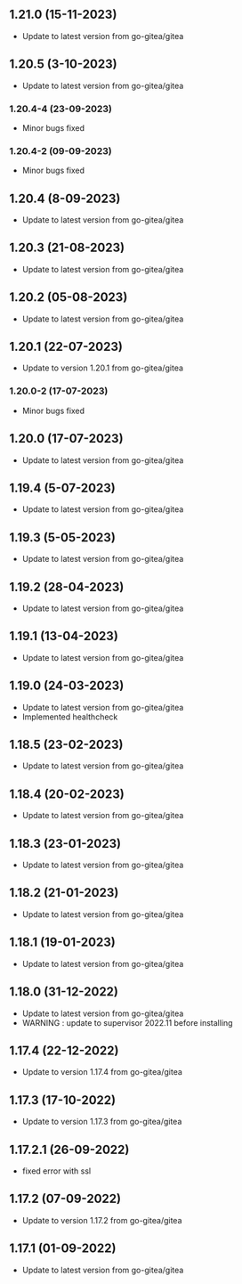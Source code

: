 ## 1.21.0 (15-11-2023)
- Update to latest version from go-gitea/gitea
## 1.20.5 (3-10-2023)
- Update to latest version from go-gitea/gitea
### 1.20.4-4 (23-09-2023)
- Minor bugs fixed

### 1.20.4-2 (09-09-2023)
- Minor bugs fixed
## 1.20.4 (8-09-2023)
- Update to latest version from go-gitea/gitea
## 1.20.3 (21-08-2023)
- Update to latest version from go-gitea/gitea
## 1.20.2 (05-08-2023)
- Update to latest version from go-gitea/gitea
## 1.20.1 (22-07-2023)
- Update to version 1.20.1 from go-gitea/gitea
### 1.20.0-2 (17-07-2023)
- Minor bugs fixed
## 1.20.0 (17-07-2023)
- Update to latest version from go-gitea/gitea
## 1.19.4 (5-07-2023)
- Update to latest version from go-gitea/gitea

## 1.19.3 (5-05-2023)
- Update to latest version from go-gitea/gitea
## 1.19.2 (28-04-2023)
- Update to latest version from go-gitea/gitea
## 1.19.1 (13-04-2023)
- Update to latest version from go-gitea/gitea

## 1.19.0 (24-03-2023)
- Update to latest version from go-gitea/gitea
- Implemented healthcheck
## 1.18.5 (23-02-2023)
- Update to latest version from go-gitea/gitea

## 1.18.4 (20-02-2023)
- Update to latest version from go-gitea/gitea
## 1.18.3 (23-01-2023)
- Update to latest version from go-gitea/gitea

## 1.18.2 (21-01-2023)
- Update to latest version from go-gitea/gitea

## 1.18.1 (19-01-2023)
- Update to latest version from go-gitea/gitea
## 1.18.0 (31-12-2022)
- Update to latest version from go-gitea/gitea
- WARNING : update to supervisor 2022.11 before installing
## 1.17.4 (22-12-2022)
- Update to version 1.17.4 from go-gitea/gitea
## 1.17.3 (17-10-2022)
- Update to version 1.17.3 from go-gitea/gitea

## 1.17.2.1 (26-09-2022)
- fixed error with ssl

## 1.17.2 (07-09-2022)
- Update to version 1.17.2 from go-gitea/gitea

## 1.17.1 (01-09-2022)
- Update to latest version from go-gitea/gitea
